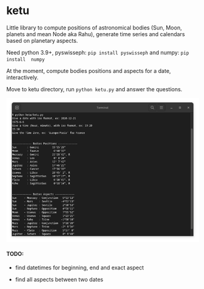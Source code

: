 # ketu

Little library to compute positions of astronomical bodies (Sun, Moon, planets
and mean Node aka Rahu), generate time series and calendars based on planetary 
aspects.

Need python 3.9+, pyswisseph: `pip install pyswisseph` and numpy: `pip install 
numpy`

At the moment, compute bodies positions and aspects for a date, interactively.

Move to ketu directory, run `python ketu.py` and answer the questions.

![Terminal screen](https://github.com/alkimya/ketu/blob/master/res/screen.png)

#### TODO:
 + find datetimes for beginning, end and exact aspect 
 * find all aspects between two dates